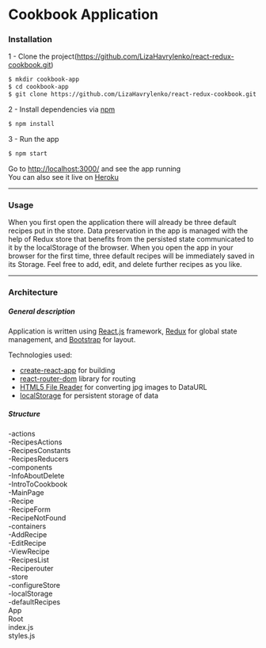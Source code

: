 # Cookbook Application
 
### Installation
 
 1 - Clone the project(https://github.com/LizaHavrylenko/react-redux-cookbook.git)
 ```sh
$ mkdir cookbook-app
$ cd cookbook-app
$ git clone https://github.com/LizaHavrylenko/react-redux-cookbook.git  
```
2 - Install dependencies via [npm](https://www.npmjs.com)
```sh
$ npm install
```
3 - Run the app
```sh
$ npm start
```
Go to [http://localhost:3000/](http://localhost:3000/#/) and see the app running  
You can also see it live on [Heroku](https://react-redux-cookbook.herokuapp.com)

---
### Usage

When you first open the application there will already be three default recipes put in the store. Data preservation in the app is managed with the help of Redux store that benefits from the persisted state communicated to it by the localStorage of the browser. When you open the app in your browser for the first time, three default recipes will be immediately saved in its Storage.  Feel free to add, edit, and delete further recipes as you like. 

---
### Architecture
##### General description
Application is written using [React.js](http://reactjs.net) framework, [Redux](https://github.com/reduxjs/redux) for global state management, and [Bootstrap](https://github.com/twbs/bootstrap) for layout. 

Technologies used:
  - [create-react-app](https://github.com/facebook/create-react-app) for building
  - [react-router-dom](https://github.com/ReactTraining/react-router/tree/master/packages/react-router-dom) library for routing
  - [HTML5 File Reader](https://developer.mozilla.org/en-US/docs/Web/API/FileReader) for converting jpg images to DataURL
  - [localStorage](https://developer.mozilla.org/en-US/docs/Web/API/Storage/LocalStorage) for persistent storage of data
  
  
  
##### Structure  

-actions  
   -RecipesActions  
   -RecipesConstants  
   -RecipesReducers  
-components  
   -InfoAboutDelete  
   -IntroToCookbook  
   -MainPage  
   -Recipe  
   -RecipeForm  
   -RecipeNotFound  
-containers  
   -AddRecipe  
   -EditRecipe  
   -ViewRecipe  
   -RecipesList  
   -Reciperouter  
-store  
   -configureStore  
   -localStorage  
   -defaultRecipes  
 App  
 Root  
 index.js  
 styles.js  



 
 
